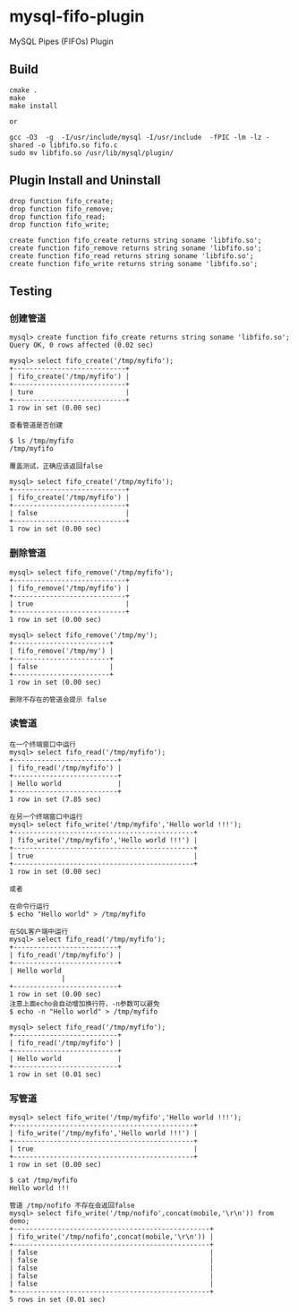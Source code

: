 mysql-fifo-plugin
=================

MySQL Pipes (FIFOs) Plugin

Build
-----
	cmake .
	make
	make install

	or
	
	gcc -O3  -g  -I/usr/include/mysql -I/usr/include  -fPIC -lm -lz -shared -o libfifo.so fifo.c
	sudo mv libfifo.so /usr/lib/mysql/plugin/
	
Plugin Install and Uninstall
--------------

	drop function fifo_create;
	drop function fifo_remove;
	drop function fifo_read;
	drop function fifo_write;

	create function fifo_create returns string soname 'libfifo.so';
	create function fifo_remove returns string soname 'libfifo.so';
	create function fifo_read returns string soname 'libfifo.so';
	create function fifo_write returns string soname 'libfifo.so';
			
Testing
-------
### 创建管道	
	mysql> create function fifo_create returns string soname 'libfifo.so';
	Query OK, 0 rows affected (0.02 sec)

	mysql> select fifo_create('/tmp/myfifo');
	+----------------------------+
	| fifo_create('/tmp/myfifo') |
	+----------------------------+
	| ture                       |
	+----------------------------+
	1 row in set (0.00 sec)
	
	查看管道是否创建
	
	$ ls /tmp/myfifo 
	/tmp/myfifo
	
	覆盖测试，正确应该返回false
	
	mysql> select fifo_create('/tmp/myfifo');
	+----------------------------+
	| fifo_create('/tmp/myfifo') |
	+----------------------------+
	| false                      |
	+----------------------------+
	1 row in set (0.00 sec)

### 删除管道	
	mysql> select fifo_remove('/tmp/myfifo');
	+----------------------------+
	| fifo_remove('/tmp/myfifo') |
	+----------------------------+
	| true                       |
	+----------------------------+
	1 row in set (0.00 sec)
	
	mysql> select fifo_remove('/tmp/my');
	+------------------------+
	| fifo_remove('/tmp/my') |
	+------------------------+
	| false                  |
	+------------------------+
	1 row in set (0.00 sec)

	删除不存在的管道会提示 false

### 读管道

	在一个终端窗口中运行
	mysql> select fifo_read('/tmp/myfifo');
	+--------------------------+
	| fifo_read('/tmp/myfifo') |
	+--------------------------+
	| Hello world              |
	+--------------------------+
	1 row in set (7.85 sec)

	在另一个终端窗口中运行
	mysql> select fifo_write('/tmp/myfifo','Hello world !!!');
	+---------------------------------------------+
	| fifo_write('/tmp/myfifo','Hello world !!!') |
	+---------------------------------------------+
	| true                                        |
	+---------------------------------------------+
	1 row in set (0.00 sec)	
	
	或者
	
	在命令行运行
	$ echo "Hello world" > /tmp/myfifo
	
	在SQL客户端中运行
	mysql> select fifo_read('/tmp/myfifo');
	+--------------------------+
	| fifo_read('/tmp/myfifo') |
	+--------------------------+
	| Hello world
				 |
	+--------------------------+
	1 row in set (0.00 sec)
	注意上面echo会自动增加换行符，-n参数可以避免
	$ echo -n "Hello world" > /tmp/myfifo
	
	mysql> select fifo_read('/tmp/myfifo');
	+--------------------------+
	| fifo_read('/tmp/myfifo') |
	+--------------------------+
	| Hello world              |
	+--------------------------+
	1 row in set (0.01 sec)
	
### 写管道
	mysql> select fifo_write('/tmp/myfifo','Hello world !!!');
	+---------------------------------------------+
	| fifo_write('/tmp/myfifo','Hello world !!!') |
	+---------------------------------------------+
	| true                                        |
	+---------------------------------------------+
	1 row in set (0.00 sec)
	
	$ cat /tmp/myfifo
	Hello world !!!
	
	管道 /tmp/nofifo 不存在会返回false
	mysql> select fifo_write('/tmp/nofifo',concat(mobile,'\r\n')) from demo;
	+-------------------------------------------------+
	| fifo_write('/tmp/nofifo',concat(mobile,'\r\n')) |
	+-------------------------------------------------+
	| false                                           |
	| false                                           |
	| false                                           |
	| false                                           |
	| false                                           |
	+-------------------------------------------------+
	5 rows in set (0.01 sec)	
